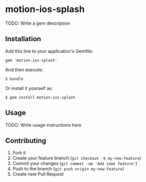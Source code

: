# motion-ios-splash

TODO: Write a gem description

## Installation

Add this line to your application's Gemfile:

    gem 'motion-ios-splash'

And then execute:

    $ bundle

Or install it yourself as:

    $ gem install motion-ios-splash

## Usage

TODO: Write usage instructions here

## Contributing

1. Fork it
2. Create your feature branch (`git checkout -b my-new-feature`)
3. Commit your changes (`git commit -am 'Add some feature'`)
4. Push to the branch (`git push origin my-new-feature`)
5. Create new Pull Request
